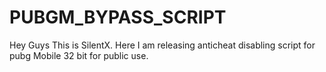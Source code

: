 # PUBGM_BYPASS_SCRIPT
Hey Guys This is SilentX. Here I am releasing anticheat disabling script for pubg Mobile 32 bit for public use.
